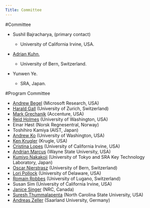 ```yaml
---
Title: Committee
---
```

#Committee

- Sushil Bajracharya, <script>document.write(String.fromCharCode(60, 97, 32, 104, 114, 101, 102, 61, 39, 109, 97, 105, 108, 116, 111, 58, 115, 98, 97, 106, 114, 97, 99, 104, 64, 117, 99, 105, 46, 101, 100, 117, 39, 62, 115, 98, 97, 106, 114, 97, 99, 104, 64, 117, 99, 105, 46, 101, 100, 117, 60, 47, 97, 62))</script> (primary contact)
	-  University of California Irvine, USA.

-  [Adrian Kuhn](%base_url%/wiki/alumni/adriankuhn), <script>document.write(String.fromCharCode(60, 97, 32, 104, 114, 101, 102, 61, 39, 109, 97, 105, 108, 116, 111, 58, 97, 107, 117, 104, 110, 64, 105, 97, 109, 46, 117, 110, 105, 98, 101, 46, 99, 104, 39, 62, 97, 107, 117, 104, 110, 64, 105, 97, 109, 46, 117, 110, 105, 98, 101, 46, 99, 104, 60, 47, 97, 62))</script>
	-  University of Bern, Switzerland.

- Yunwen Ye. <script>document.write(String.fromCharCode(60, 97, 32, 104, 114, 101, 102, 61, 39, 109, 97, 105, 108, 116, 111, 58, 121, 101, 64, 115, 114, 97, 46, 99, 111, 46, 106, 112, 39, 62, 121, 101, 64, 115, 114, 97, 46, 99, 111, 46, 106, 112, 60, 47, 97, 62))</script>
	-  SRA, Japan. 


<a name="Program Committee"></a>
#Program Committee


-  [Andrew Begel](http://research.microsoft.com/~abegel/) (Microsoft Research, USA)
-  [Harald Gall](http://seal.ifi.uzh.ch/gall) (University of Zurich, Switzerland)
-  [Mark Grechanik](http://www.cs.uic.edu/~drmark/) (Accenture, USA)
-  [Reid Holmes](http://pages.cpsc.ucalgary.ca/~rtholmes/) (University of Washington, USA)
-  Einar Høst (Norsk Regnesentral, Norway) 
-  Toshihiro Kamiya (AIST, Japan)
-  [Andrew Ko](http://faculty.washington.edu/ajko/) (University of Washington, USA)
-  [Ken Krugler](http://blog.krugle.com/?page_id=10) (Krugle, USA)
-  [Cristina Lopes](http://www.ics.uci.edu/~lopes/) (University of California Irvine, USA)
-  [Andrian Marcus](http://www.cs.wayne.edu/~amarcus/) (Wayne State University, USA)
-  [Kumiyo Nakakoji](http://www.kid.rcast.u-tokyo.ac.jp/~kumiyo/) (University of Tokyo and SRA Key Technology Laboratory, Japan)
-  [Oscar Nierstrasz](%base_url%/staff/oscar) (University of Bern, Switzerland)
-  [Lori Pollock](http://www.cis.udel.edu/~pollock/) (University of Delaware, USA)
-  [Romain Robbes](http://www.inf.unisi.ch/phd/robbes/) (University of Lugano, Switzerland)
-  Susan Sim (University of California Irvine, USA)
-  [Janice Singer](http://janicesinger.com/) (NRC, Canada)
-  [Suresh Thummalapenta](http://www4.ncsu.edu/~sthumma/) (North Carolina State University, USA)
-  [Andreas Zeller](http://www.st.cs.uni-sb.de/zeller/) (Saarland University, Germany)
